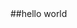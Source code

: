 <html5>
<head> <script type="text/javascript" src="EasyPageComments.js"></script> </head>
##hello world
</html5>
